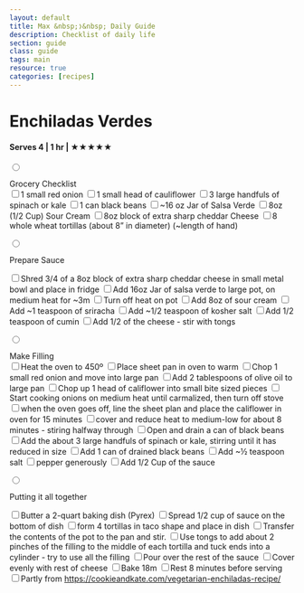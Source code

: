 ```yaml
---
layout: default
title: Max &nbsp;❭&nbsp; Daily Guide
description: Checklist of daily life
section: guide
class: guide
tags: main
resource: true
categories: [recipes]
---
```


<div class="article dark">
  <h1>Enchiladas Verdes</h1>

  <h4>Serves 4 | 1 hr | ★★★★★</h4>

<!-- Start Node -->
<span class="node"><label>
  <input class="node" name="menu-nodes" type="radio" />

  <span class="node-title">
    <span>Grocery Checklist</span>
    <span></span>
  </span><!-- End Node Title -->

  <div class="checklist">
    <label><input type="checkbox"><span><span>1 small red onion</span><span></span></span></label>
    <label><input type="checkbox"><span><span>1 small head of cauliflower</span><span></span></span></label>
    <label><input type="checkbox"><span><span>3 large handfuls of spinach or kale</span><span></span></span></label>
    <label><input type="checkbox"><span><span>1 can black beans</span><span></span></span></label>
    <label><input type="checkbox"><span><span>~16 oz Jar of Salsa Verde</span><span></span></span></label>
    <label><input type="checkbox"><span><span>8oz (1/2 Cup) Sour Cream</span><span></span></span></label>
    <label><input type="checkbox"><span><span>8oz block of extra sharp cheddar Cheese</span><span></span></span></label>
    <label><input type="checkbox"><span><span>8 whole wheat tortillas (about 8” in diameter) (~length of hand)</span><span></span></span></label>
  </div><!-- End Checklist -->
</label></span><!-- End Start Node -->



<!-- Start Node -->
<span class="node"><label>
  <input class="node" name="menu-nodes" type="radio" />

  <span class="node-title">
    <span>Prepare Sauce</span>
    <span></span>
  </span><!-- End Node Title -->

  <div class="checklist">

  <label><input type="checkbox"><span><span>Shred 3/4 of a 8oz block of extra sharp cheddar cheese in small metal bowl and place in fridge</span><span></span></span></label>
  <label><input type="checkbox"><span><span>Add 16oz Jar of salsa verde to large pot, on medium heat for  ~3m</span><span></span></span></label>
  <label><input type="checkbox"><span><span>Turn off heat on pot</span><span></span></span></label>
  <label><input type="checkbox"><span><span>Add 8oz of sour cream</span><span></span></span></label>
  <label><input type="checkbox"><span><span>Add ~1 teaspoon of sriracha</span><span></span></span></label>
  <label><input type="checkbox"><span><span>Add ~1/2 teaspoon of kosher salt</span><span></span></span></label>
  <label><input type="checkbox"><span><span>Add 1/2 teaspoon of cumin</span><span></span></span></label>
  <label><input type="checkbox"><span><span>Add 1/2 of the cheese - stir with tongs</span><span></span></span></label>
  </div><!-- End Checklist -->
</label></span><!-- End Node -->


<!-- Start Node -->
<span class="node"><label>
  <input class="node" name="menu-nodes" type="radio" />

  <span class="node-title">
    <span>Make Filling</span>
    <span></span>
  </span><!-- End Node Title -->

  <div class="checklist">
  <label><input type="checkbox"><span><span>Heat the oven to 450º</span><span></span></span></label>
  <label><input type="checkbox"><span><span>Place sheet pan in oven to warm</span><span></span></span></label>
  <label><input type="checkbox"><span><span>Chop 1 small red onion and move into large pan</span><span></span></span></label>
  <label><input type="checkbox"><span><span>Add 2 tablespoons of olive oil to large pan</span><span></span></span></label>
  <label><input type="checkbox"><span><span>Chop up 1 head of califlower into small bite sized pieces</span><span></span></span></label>
  <label><input type="checkbox"><span><span>Start cooking onions on medium heat until carmalized, then turn off stove</span><span></span></span></label>
  <label><input type="checkbox"><span><span>when the oven goes off, line the sheet plan and place the califlower in oven for 15 minutes</span><span></span></span></label>
  <label><input type="checkbox"><span><span>cover and reduce heat to medium-low for about 8 minutes - stiring halfway through</span><span></span></span></label>
  <label><input type="checkbox"><span><span>Open and drain a can of black beans</span><span></span></span></label>
  <label><input type="checkbox"><span><span>Add the about 3 large handfuls of spinach or kale, stirring until it has reduced in size</span><span></span></span></label>
  <label><input type="checkbox"><span><span>Add 1 can of drained black beans</span><span></span></span></label>
  <label><input type="checkbox"><span><span>Add ~½ teaspoon salt</span><span></span></span></label>
  <label><input type="checkbox"><span><span>pepper generously</span><span></span></span></label>
  <label><input type="checkbox"><span><span>Add 1/2 Cup of the sauce</span><span></span></span></label>
  </div><!-- End Checklist -->
</label></span><!-- End Node -->


<!-- Start Node -->
<span class="node"><label>
  <input class="node" name="menu-nodes" type="radio" />

  <span class="node-title">
    <span>Putting it all together</span>
    <span></span>
  </span><!-- End Node Title -->

  <div class="checklist">

  <label><input type="checkbox"><span><span>Butter a 2-quart baking dish (Pyrex)</span><span></span></span></label>
  <label><input type="checkbox"><span><span>Spread 1/2 cup of sauce on the bottom of dish</span><span></span></span></label>
  <label><input type="checkbox"><span><span>form 4 tortillas in taco shape and place in dish</span><span></span></span></label>
  <label><input type="checkbox"><span><span>Transfer the contents of the pot to the pan and stir. </span><span></span></span></label>
  <label><input type="checkbox"><span><span>Use tongs to add about 2 pinches of the filling to the middle of each tortilla and tuck ends into a cylinder - try to use all the filling</span><span></span></span></label>
  <label><input type="checkbox"><span><span>Pour over the rest of the sauce</span><span></span></span></label>
  <label><input type="checkbox"><span><span>Cover evenly with rest of cheese</span><span></span></span></label>
  <label><input type="checkbox"><span><span>Bake 18m</span><span></span></span></label>
  <label><input type="checkbox"><span><span>Rest 8 minutes before serving</span><span></span></span></label>
  <label><input type="checkbox"><span><span>Partly from https://cookieandkate.com/vegetarian-enchiladas-recipe/</span><span></span></span></label>
  </div><!-- End Checklist -->
</label></span><!-- End Start Node -->

</div><!-- End Guide Container -->
